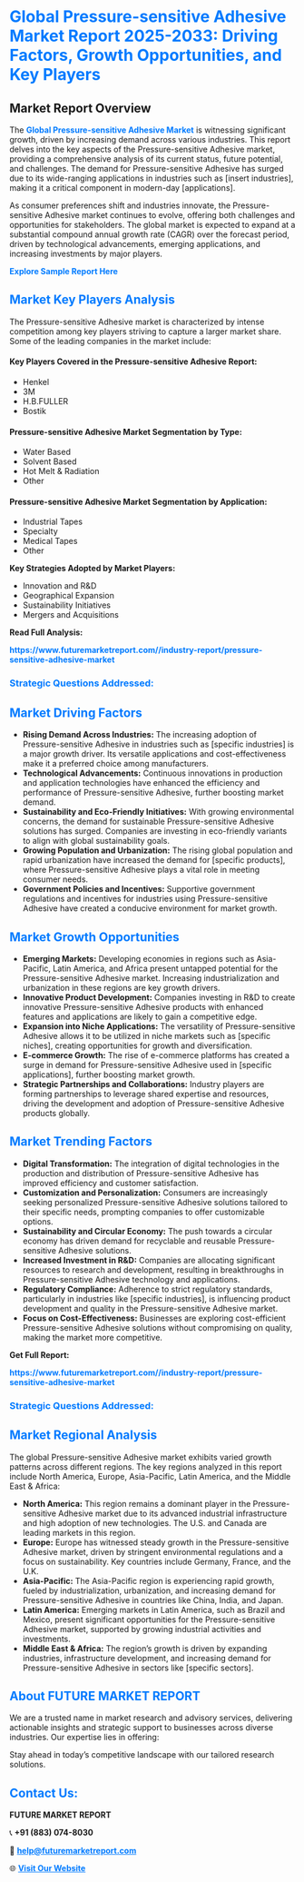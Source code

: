 <h1 style="color: #007BFF;">Global Pressure-sensitive Adhesive Market Report 2025-2033: Driving Factors, Growth Opportunities, and Key Players</h1>

<section id="overview">
<h2>Market Report Overview</h2>
<p>The <a href="https://www.futuremarketreport.com//industry-report/pressure-sensitive-adhesive-market" style="color: #007BFF; text-decoration: none;"><strong>Global Pressure-sensitive Adhesive Market</strong></a> is witnessing significant growth, driven by increasing demand across various industries. This report delves into the key aspects of the Pressure-sensitive Adhesive market, providing a comprehensive analysis of its current status, future potential, and challenges. The demand for Pressure-sensitive Adhesive has surged due to its wide-ranging applications in industries such as [insert industries], making it a critical component in modern-day [applications].</p>
<p>As consumer preferences shift and industries innovate, the Pressure-sensitive Adhesive market continues to evolve, offering both challenges and opportunities for stakeholders. The global market is expected to expand at a substantial compound annual growth rate (CAGR) over the forecast period, driven by technological advancements, emerging applications, and increasing investments by major players.</p>
</section>

<section id="overview">
<p><a href="https://www.futuremarketreport.com//request-sample/reportId=89962" style="color: #007BFF; text-decoration: none;"><strong>Explore Sample Report Here</strong></a></p>
</section>

<section id="key-players">
<h2 style="color: #007BFF;">Market Key Players Analysis</h2>
<p>The Pressure-sensitive Adhesive market is characterized by intense competition among key players striving to capture a larger market share. Some of the leading companies in the market include:</p>
<h4>Key Players Covered in the Pressure-sensitive Adhesive Report:</h4>
<ul><li>Henkel</li><li>3M</li><li>H.B.FULLER</li><li>Bostik</li></ul>
<h4>Pressure-sensitive Adhesive Market Segmentation by Type:</h4>
<ul><li>Water Based</li><li>Solvent Based</li><li>Hot Melt &amp; Radiation</li><li>Other</li></ul>

<h4>Pressure-sensitive Adhesive Market Segmentation by Application:</h4>
<ul><li>Industrial Tapes</li><li>Specialty</li><li>Medical Tapes</li><li>Other</li></ul>
<p><strong>Key Strategies Adopted by Market Players:</strong></p>
<ul>
<li>Innovation and R&D</li>
<li>Geographical Expansion</li>
<li>Sustainability Initiatives</li>
<li>Mergers and Acquisitions</li>
</ul>
</section>

<section>
<p><strong>Read Full Analysis: </strong></p><a href="https://www.futuremarketreport.com//industry-report/pressure-sensitive-adhesive-market" style="color: #007BFF; text-decoration: none;"><strong>https://www.futuremarketreport.com//industry-report/pressure-sensitive-adhesive-market</strong></a>
<h3 style="color: #007BFF;">Strategic Questions Addressed:</h3>
</section>

<section id="driving-factors">
<h2 style="color: #007BFF;">Market Driving Factors</h2>
<ul>
<li><strong>Rising Demand Across Industries:</strong> The increasing adoption of Pressure-sensitive Adhesive in industries such as [specific industries] is a major growth driver. Its versatile applications and cost-effectiveness make it a preferred choice among manufacturers.</li>
<li><strong>Technological Advancements:</strong> Continuous innovations in production and application technologies have enhanced the efficiency and performance of Pressure-sensitive Adhesive, further boosting market demand.</li>
<li><strong>Sustainability and Eco-Friendly Initiatives:</strong> With growing environmental concerns, the demand for sustainable Pressure-sensitive Adhesive solutions has surged. Companies are investing in eco-friendly variants to align with global sustainability goals.</li>
<li><strong>Growing Population and Urbanization:</strong> The rising global population and rapid urbanization have increased the demand for [specific products], where Pressure-sensitive Adhesive plays a vital role in meeting consumer needs.</li>
<li><strong>Government Policies and Incentives:</strong> Supportive government regulations and incentives for industries using Pressure-sensitive Adhesive have created a conducive environment for market growth.</li>
</ul>
</section>

<section id="growth-opportunities">
<h2 style="color: #007BFF;">Market Growth Opportunities</h2>
<ul>
<li><strong>Emerging Markets:</strong> Developing economies in regions such as Asia-Pacific, Latin America, and Africa present untapped potential for the Pressure-sensitive Adhesive market. Increasing industrialization and urbanization in these regions are key growth drivers.</li>
<li><strong>Innovative Product Development:</strong> Companies investing in R&D to create innovative Pressure-sensitive Adhesive products with enhanced features and applications are likely to gain a competitive edge.</li>
<li><strong>Expansion into Niche Applications:</strong> The versatility of Pressure-sensitive Adhesive allows it to be utilized in niche markets such as [specific niches], creating opportunities for growth and diversification.</li>
<li><strong>E-commerce Growth:</strong> The rise of e-commerce platforms has created a surge in demand for Pressure-sensitive Adhesive used in [specific applications], further boosting market growth.</li>
<li><strong>Strategic Partnerships and Collaborations:</strong> Industry players are forming partnerships to leverage shared expertise and resources, driving the development and adoption of Pressure-sensitive Adhesive products globally.</li>
</ul>
</section>

<section id="trending-factors">
<h2 style="color: #007BFF;">Market Trending Factors</h2>
<ul>
<li><strong>Digital Transformation:</strong> The integration of digital technologies in the production and distribution of Pressure-sensitive Adhesive has improved efficiency and customer satisfaction.</li>
<li><strong>Customization and Personalization:</strong> Consumers are increasingly seeking personalized Pressure-sensitive Adhesive solutions tailored to their specific needs, prompting companies to offer customizable options.</li>
<li><strong>Sustainability and Circular Economy:</strong> The push towards a circular economy has driven demand for recyclable and reusable Pressure-sensitive Adhesive solutions.</li>
<li><strong>Increased Investment in R&D:</strong> Companies are allocating significant resources to research and development, resulting in breakthroughs in Pressure-sensitive Adhesive technology and applications.</li>
<li><strong>Regulatory Compliance:</strong> Adherence to strict regulatory standards, particularly in industries like [specific industries], is influencing product development and quality in the Pressure-sensitive Adhesive market.</li>
<li><strong>Focus on Cost-Effectiveness:</strong> Businesses are exploring cost-efficient Pressure-sensitive Adhesive solutions without compromising on quality, making the market more competitive.</li>
</ul>
</section>

<section>
<p><strong>Get Full Report: </strong></p><a href="https://www.futuremarketreport.com//industry-report/pressure-sensitive-adhesive-market" style="color: #007BFF; text-decoration: none;"><strong>https://www.futuremarketreport.com//industry-report/pressure-sensitive-adhesive-market</strong></a>
<h3 style="color: #007BFF;">Strategic Questions Addressed:</h3>
</section>


<section id="regional-analysis">
<h2 style="color: #007BFF;">Market Regional Analysis</h2>
<p>The global Pressure-sensitive Adhesive market exhibits varied growth patterns across different regions. The key regions analyzed in this report include North America, Europe, Asia-Pacific, Latin America, and the Middle East & Africa:</p>
<ul>
<li><strong>North America:</strong> This region remains a dominant player in the Pressure-sensitive Adhesive market due to its advanced industrial infrastructure and high adoption of new technologies. The U.S. and Canada are leading markets in this region.</li>
<li><strong>Europe:</strong> Europe has witnessed steady growth in the Pressure-sensitive Adhesive market, driven by stringent environmental regulations and a focus on sustainability. Key countries include Germany, France, and the U.K.</li>
<li><strong>Asia-Pacific:</strong> The Asia-Pacific region is experiencing rapid growth, fueled by industrialization, urbanization, and increasing demand for Pressure-sensitive Adhesive in countries like China, India, and Japan.</li>
<li><strong>Latin America:</strong> Emerging markets in Latin America, such as Brazil and Mexico, present significant opportunities for the Pressure-sensitive Adhesive market, supported by growing industrial activities and investments.</li>
<li><strong>Middle East & Africa:</strong> The region’s growth is driven by expanding industries, infrastructure development, and increasing demand for Pressure-sensitive Adhesive in sectors like [specific sectors].</li>
</ul>
</section>

<footer>
<h2 style="color: #007BFF;">About FUTURE MARKET REPORT</h2>
<p>We are a trusted name in market research and advisory services, delivering actionable insights and strategic support to businesses across diverse industries. Our expertise lies in offering:</p>

<p>Stay ahead in today’s competitive landscape with our tailored research solutions.</p>

<h2 style="color: #007BFF;">Contact Us:</h2>
<p><strong>FUTURE MARKET REPORT</strong></p>
<p>📞 <strong>+91 (883) 074-8030</strong></p>
<p>📧 <strong><a href="mailto:help@futuremarketreport.com" style="color: #007BFF;">help@futuremarketreport.com</a></strong></p>
<p>🌐 <strong><a href="https://www.futuremarketreport.com/" style="color: #007BFF;">Visit Our Website</a></strong></p>
</footer>